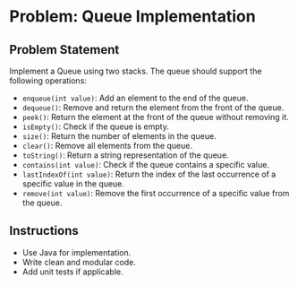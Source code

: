 # Problem: Queue Implementation

## Problem Statement

 Implement a Queue using two stacks. The queue should support the following operations:
- `enqueue(int value)`: Add an element to the end of the queue.
- `dequeue()`: Remove and return the element from the front of the queue.
- `peek()`: Return the element at the front of the queue without removing it.
- `isEmpty()`: Check if the queue is empty.
- `size()`: Return the number of elements in the queue.
- `clear()`: Remove all elements from the queue.
- `toString()`: Return a string representation of the queue.
- `contains(int value)`: Check if the queue contains a specific value.
- `lastIndexOf(int value)`: Return the index of the last occurrence of a specific value in the queue.
- `remove(int value)`: Remove the first occurrence of a specific value from the queue.

## Instructions

- Use Java for implementation.
- Write clean and modular code.
- Add unit tests if applicable.
